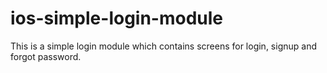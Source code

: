 # ios-simple-login-module
This is a simple login module which contains screens for login, signup and forgot password.

